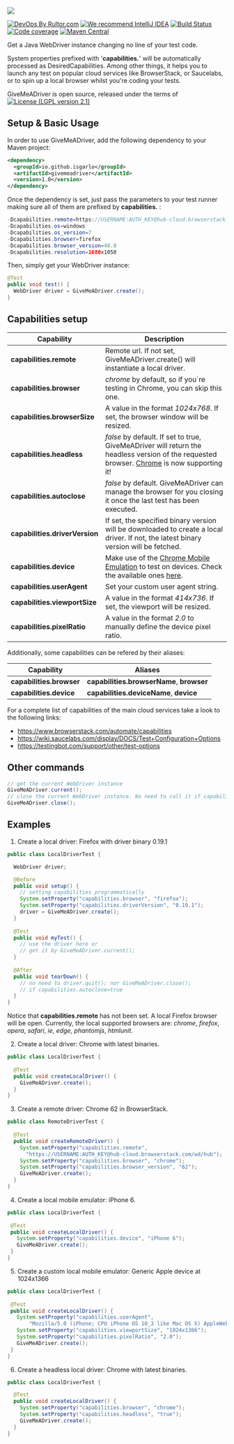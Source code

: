 <img src="https://cloud.githubusercontent.com/assets/15626602/26036362/7e36f35e-38dc-11e7-8fc9-a198bb5c7dc6.png">

[![DevOps By Rultor.com](http://www.rultor.com/b/jcabi/jcabi-aspects)](http://www.rultor.com)
[![We recommend IntelliJ IDEA](http://img.teamed.io/intellij-idea-recommend.svg)](https://www.jetbrains.com/idea/)
[![Build Status](https://travis-ci.org/isgarlo/givemeadriver.svg?branch=master)](https://travis-ci.org/isgarlo/givemeadriver)
[![Code coverage](https://codecov.io/github/isgarlo/givemeadriver/coverage.svg?branch=master)](https://codecov.io/gh/isgarlo/givemeadriver)
[![Maven Central](https://maven-badges.herokuapp.com/maven-central/io.github.isgarlo/givemeadriver/badge.svg)](https://maven-badges.herokuapp.com/maven-central/io.github.isgarlo/givemeadriver)

Get a Java WebDriver instance changing no line of your test code.

System properties prefixed with '**capabilities.**' will be automatically processed as DesiredCapabilities. Among other things, it helps you to launch any test on popular cloud services like BrowserStack, or Saucelabs, or to spin up a local browser whilst you're coding your tests.

GiveMeADriver is open source, released under the terms of [![License (LGPL version 2.1)](https://img.shields.io/badge/license-GNU%20LGPL%20version%202.1-brightgreen.svg?style=flat-square)](http://opensource.org/licenses/LGPL-2.1)

## Setup & Basic Usage

In order to use GiveMeADriver, add the following dependency to your Maven project:

```xml
<dependency>
  <groupId>io.github.isgarlo</groupId>
  <artifactId>givemeadriver</artifactId>
  <version>1.0</version>
</dependency>
```

Once the dependency is set, just pass the parameters to your test runner making sure all of them are prefixed by **capabilities.** :
```java
-Dcapabilities.remote=https://USERNAME:AUTH_KEY@hub-cloud.browserstack.com/wd/hub
-Dcapabilities.os=windows
-Dcapabilities.os_version=7
-Dcapabilities.browser=firefox
-Dcapabilities.browser_version=48.0
-Dcapabilities.resolution=1680x1050
```
Then, simply get your WebDriver instance:
```java
@Test
public void test() {
  WebDriver driver = GiveMeADriver.create();
}
```
## Capabilities setup
Capability | Description
------------ | -----------
**capabilities.remote** | Remote url. If not set, GiveMeADriver.create() will instantiate a local driver.
**capabilities.browser** | *chrome* by default, so if you´re testing in Chrome, you can skip this one.
**capabilities.browserSize** | A value in the format *1024x768*. If set, the browser window will be resized.
**capabilities.headless** | *false* by default. If set to true, GiveMeADriver will return the headless version of the requested browser. [Chrome](https://developers.google.com/web/updates/2017/04/headless-chrome) is now supporting it!
**capabilities.autoclose** | *false* by default. GiveMeADriver can manage the browser for you closing it once the last test has been executed.
**capabilities.driverVersion** | If set, the specified binary version will be downloaded to create a local driver. If not, the latest binary version will be fetched.
**capabilities.device** | Make use of the [Chrome Mobile Emulation](https://sites.google.com/a/chromium.org/chromedriver/mobile-emulation) to test on devices. Check the available ones [here](https://cs.chromium.org/chromium/src/chrome/test/chromedriver/chrome/mobile_device_list.cc).
**capabilities.userAgent** | Set your custom user agent string.
**capabilities.viewportSize** | A value in the format *414x736*. If set, the viewport will be resized.
**capabilities.pixelRatio** | A value in the format *2.0* to manually define the device pixel ratio.

Additionally, some capabilities can be refered by their aliases:

Capability | Aliases
------------ | -----------
**capabilities.browser** | **capabilities.browserName**, **browser**
**capabilities.device** | **capabilities.deviceName**, **device**

For a complete list of capabilities of the main cloud services take a look to the following links:
- https://www.browserstack.com/automate/capabilities
- https://wiki.saucelabs.com/display/DOCS/Test+Configuration+Options
- https://testingbot.com/support/other/test-options

## Other commands
 ```java
// get the current WebDriver instance
GiveMeADriver.current();
// close the current WebDriver instance. No need to call it if capabilities.autoclose=true
GiveMeADriver.close();
```

## Examples
1. Create a local driver: Firefox with driver binary 0.19.1
```java
public class LocalDriverTest {

  WebDriver driver;

  @Before
  public void setup() {
    // setting capabilities programmatically
    System.setProperty("capabilities.browser", "firefox");
    System.setProperty("capabilities.driverVersion", "0.19.1");
    driver = GiveMeADriver.create();
  }
  
  @Test
  public void myTest() {
    // use the driver here or
    // get it by GiveMeADriver.current();
  }
	
  @After
  public void tearDown() {
    // no need to driver.quit(); nor GiveMeADriver.close();
    // if capabilities.autoclose=true
  }
}
```
Notice that **capabilities.remote** has not been set. A local Firefox browser will be open.
Currently, the local supported browsers are: *chrome*, *firefox*, *opera*, *safari*, *ie*, *edge*, *phantomjs*, *htmlunit*.

2. Create a local driver: Chrome with latest binaries.
```java
public class LocalDriverTest {
	
  @Test
  public void createLocalDriver() {
    GiveMeADriver.create();
  }
}
```
3. Create a remote driver: Chrome 62 in BrowserStack.
```java
public class RemoteDriverTest {
	
  @Test
  public void createRemoteDriver() {
    System.setProperty("capabilities.remote", 
      "https://USERNAME:AUTH_KEY@hub-cloud.browserstack.com/wd/hub");
    System.setProperty("capabilities.browser", "chrome");
    System.setProperty("capabilities.browser_version", "62");
    GiveMeADriver.create();
  }
}
```
4. Create a local mobile emulator: iPhone 6.
 ```java
public class LocalDriverTest {
	
  @Test
  public void createLocalDriver() {
    System.setProperty("capabilities.device", "iPhone 6");
    GiveMeADriver.create();
  }
}
```
5. Create a custom local mobile emulator: Generic Apple device at 1024x1366
 ```java
public class LocalDriverTest {
	
  @Test
  public void createLocalDriver() {
    System.setProperty("capabilities.userAgent", 
	    "Mozilla/5.0 (iPhone; CPU iPhone OS 10_3 like Mac OS X) AppleWebKit/602.1.50 (KHTML, like Gecko) CriOS/56.0.2924.75 Mobile/14E5239e Safari/602.1");
    System.setProperty("capabilities.viewportSize", "1024x1366");
    System.setProperty("capabilities.pixelRatio", "2.0");
    GiveMeADriver.create();
  }
}
```
6. Create a headless local driver: Chrome with latest binaries.
```java
public class LocalDriverTest {

  @Test
  public void createLocalDriver() {
    System.setProperty("capabilities.browser", "chrome");
    System.setProperty("capabilities.headless", "true");
    GiveMeADriver.create();
  }
}
```
